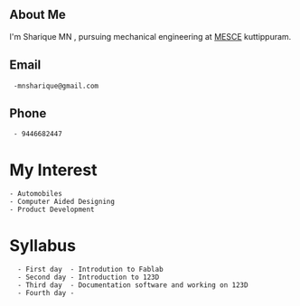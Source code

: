 ## About Me
I'm Sharique MN , pursuing mechanical engineering at [MESCE](www.mesce.ac.in/) kuttippuram.
     
## Email
     -mnsharique@gmail.com
    
       
## Phone 
     - 9446682447
       
# My Interest
    - Automobiles
    - Computer Aided Designing
    - Product Development
  
# Syllabus
      - First day  - Introdution to Fablab
      - Second day - Introduction to 123D
      - Third day  - Documentation software and working on 123D
      - Fourth day -
<body background="602512016.JPG">
     
  
